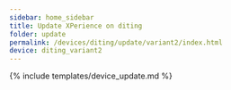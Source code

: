 ```yaml
---
sidebar: home_sidebar
title: Update XPerience on diting
folder: update
permalink: /devices/diting/update/variant2/index.html
device: diting_variant2
---
```

{% include templates/device_update.md %}
